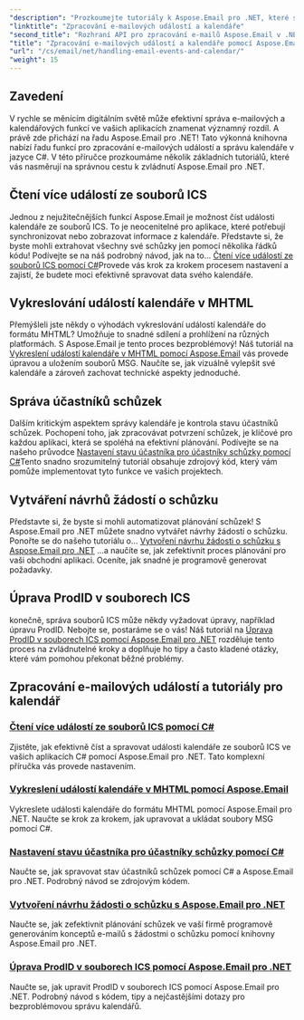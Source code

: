 ```yaml
---
"description": "Prozkoumejte tutoriály k Aspose.Email pro .NET, které se zabývají zpracováním e-mailových událostí a správou kalendáře. Naučte se techniky pro efektivní vylepšení vašich C# aplikací."
"linktitle": "Zpracování e-mailových událostí a kalendáře"
"second_title": "Rozhraní API pro zpracování e-mailů Aspose.Email v .NET"
"title": "Zpracování e-mailových událostí a kalendáře pomocí Aspose.Email pro .NET"
"url": "/cs/email/net/handling-email-events-and-calendar/"
"weight": 15
---
```


## Zavedení

V rychle se měnícím digitálním světě může efektivní správa e-mailových a kalendářových funkcí ve vašich aplikacích znamenat významný rozdíl. A právě zde přichází na řadu Aspose.Email pro .NET! Tato výkonná knihovna nabízí řadu funkcí pro zpracování e-mailových událostí a správu kalendáře v jazyce C#. V této příručce prozkoumáme několik základních tutoriálů, které vás nasměrují na správnou cestu k zvládnutí Aspose.Email pro .NET.

## Čtení více událostí ze souborů ICS

Jednou z nejužitečnějších funkcí Aspose.Email je možnost číst události kalendáře ze souborů ICS. To je neocenitelné pro aplikace, které potřebují synchronizovat nebo zobrazovat informace z kalendáře. Představte si, že byste mohli extrahovat všechny své schůzky jen pomocí několika řádků kódu! Podívejte se na náš podrobný návod, jak na to... [Čtení více událostí ze souborů ICS pomocí C#](./read-multiple-events-from-ics-files-with-csharp/)Provede vás krok za krokem procesem nastavení a zajistí, že budete moci efektivně spravovat data svého kalendáře. 

## Vykreslování událostí kalendáře v MHTML 

Přemýšleli jste někdy o výhodách vykreslování událostí kalendáře do formátu MHTML? Umožňuje to snadné sdílení a prohlížení na různých platformách. S Aspose.Email je tento proces bezproblémový! Náš tutoriál na [Vykreslení událostí kalendáře v MHTML pomocí Aspose.Email](./render-calendar-events-in-mhtml/) vás provede úpravou a uložením souborů MSG. Naučíte se, jak vizuálně vylepšit své kalendáře a zároveň zachovat technické aspekty jednoduché.

## Správa účastníků schůzek

Dalším kritickým aspektem správy kalendáře je kontrola stavu účastníků schůzek. Pochopení toho, jak zpracovávat potvrzení schůzek, je klíčové pro každou aplikaci, která se spoléhá na efektivní plánování. Podívejte se na našeho průvodce [Nastavení stavu účastníka pro účastníky schůzky pomocí C#](./setting-participant-status-for-appointment-attendees/)Tento snadno srozumitelný tutoriál obsahuje zdrojový kód, který vám pomůže implementovat tyto funkce ve vašich projektech.

## Vytváření návrhů žádostí o schůzku 

Představte si, že byste si mohli automatizovat plánování schůzek! S Aspose.Email pro .NET můžete snadno vytvářet návrhy žádostí o schůzku. Ponořte se do našeho tutoriálu o... [Vytvoření návrhu žádosti o schůzku s Aspose.Email pro .NET](./creating-draft-appointment-request/) ...a naučíte se, jak zefektivnit proces plánování pro vaši obchodní aplikaci. Oceníte, jak snadné je programově generovat požadavky.

## Úprava ProdID v souborech ICS 

konečně, správa souborů ICS může někdy vyžadovat úpravy, například úpravu ProdID. Nebojte se, postaráme se o vás! Náš tutoriál na [Úprava ProdID v souborech ICS pomocí Aspose.Email pro .NET](./modify-prodid-in-ics-files/) rozděluje tento proces na zvládnutelné kroky a doplňuje ho tipy a často kladené otázky, které vám pomohou překonat běžné problémy.

## Zpracování e-mailových událostí a tutoriály pro kalendář
### [Čtení více událostí ze souborů ICS pomocí C#](./read-multiple-events-from-ics-files-with-csharp/)
Zjistěte, jak efektivně číst a spravovat události kalendáře ze souborů ICS ve vašich aplikacích C# pomocí Aspose.Email pro .NET. Tato komplexní příručka vás provede nastavením.
### [Vykreslení událostí kalendáře v MHTML pomocí Aspose.Email](./render-calendar-events-in-mhtml/)
Vykreslete události kalendáře do formátu MHTML pomocí Aspose.Email pro .NET. Naučte se krok za krokem, jak upravovat a ukládat soubory MSG pomocí C#.
### [Nastavení stavu účastníka pro účastníky schůzky pomocí C#](./setting-participant-status-for-appointment-attendees/)
Naučte se, jak spravovat stav účastníků schůzek pomocí C# a Aspose.Email pro .NET. Podrobný návod se zdrojovým kódem.
### [Vytvoření návrhu žádosti o schůzku s Aspose.Email pro .NET](./creating-draft-appointment-request/)
Naučte se, jak zefektivnit plánování schůzek ve vaší firmě programově generováním konceptů e-mailů s žádostmi o schůzku pomocí knihovny Aspose.Email pro .NET.
### [Úprava ProdID v souborech ICS pomocí Aspose.Email pro .NET](./modify-prodid-in-ics-files/)
Naučte se, jak upravit ProdID v souborech ICS pomocí Aspose.Email pro .NET. Podrobný návod s kódem, tipy a nejčastějšími dotazy pro bezproblémovou správu kalendářů.